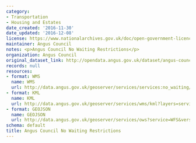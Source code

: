 ```yaml
---
category:
- Transportation
- Housing and Estates
date_created: '2016-11-30'
date_updated: '2016-12-08'
license: https://www.nationalarchives.gov.uk/doc/open-government-licence/version/3/
maintainer: Angus Council
notes: <p>Angus Council No Waiting Restrictions</p>
organization: Angus Council
original_dataset_link: http://opendata.angus.gov.uk/dataset/angus-council-no-waiting-restrictions
records: null
resources:
- format: WMS
  name: WMS
  url: http://data.angus.gov.uk/geoserver/services/services:no_waiting/wms?
- format: KML
  name: KML
  url: http://data.angus.gov.uk/geoserver/services/wms/kml?layers=services:no_waiting&mode=download
- format: GEOJSON
  name: GEOJSON
  url: http://data.angus.gov.uk/geoserver/services/ows?service=WFS&version=1.0.0&request=GetFeature&typeName=services:no_waiting&outputFormat=application%2Fjson&srsName=EPSG:3857
schema: default
title: Angus Council No Waiting Restrictions
---
```

